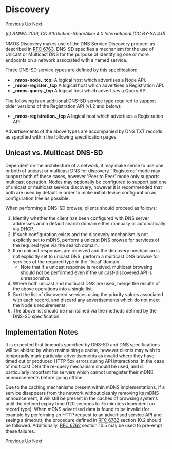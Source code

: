 # Discovery
[Previous](2.5._APIs_-_Query_Parameters.md) [Up](..) [Next](3.1._Discovery_-_Registered_Operation.md)

_(c) AMWA 2016, CC Attribution-ShareAlike 4.0 International (CC BY-SA 4.0)_

NMOS Discovery makes use of the DNS Service Discovery protocol as described in [RFC 6763](https://tools.ietf.org/html/rfc6763). DNS-SD specifies a mechanism for the use of Unicast or Multicast DNS for the purpose of identifying one or more endpoints on a network associated with a named service.

Three DNS-SD service types are defined by this specification:

* **_nmos-node._tcp:** A logical host which advertises a Node API.
* **_nmos-register._tcp** A logical host which advertises a Registration API.
* **_nmos-query._tcp** A logical host which advertises a Query API.

The following is an additional DNS-SD service type required to support older versions of the Registration API (v1.2 and below):

* **_nmos-registration._tcp** A logical host which advertises a Registration API.

Advertisements of the above types are accompanied by DNS TXT records as specified within the following specification pages.

## Unicast vs. Multicast DNS-SD

Dependent on the architecture of a network, it may make sense to use one or both of unicast or multicast DNS for discovery. 'Registered' mode may support both of these cases, however 'Peer to Peer' mode only supports multicast operation. Nodes may optionally be configured to support just one of unicast or multicast service discovery, however it is recommended that both are used by default in order to make initial device configuration as configuration free as possible.

When performing a DNS-SD browse, clients should proceed as follows:

1. Identify whether the client has been configured with DNS server addresses and a default search domain either manually or automatically via DHCP.
2. If such configuration exists and the discovery mechanism is not explicitly set to mDNS, perform a unicast DNS browse for services of the required type via the search domain.
3. If no unicast responses are received and the discovery mechanism is not explicitly set to unicast DNS, perform a multicast DNS browse for services of the required type in the '.local' domain.
   * Note that if a unicast response is received, multicast browsing should not be performed even if the unicast-discovered API is unresponsive.
4. Where both unicast and multicast DNS are used, merge the results of the above operations into a single list.
5. Sort the list of discovered services using the priority values associated with each record, and discard any advertisements which do not meet the Node's requirements.
6. The above list should be maintained via the methods defined by the DNS-SD specification.

## Implementation Notes

It is expected that timeouts specified by DNS-SD and DNS specifications will be abided by when maintaining a cache, however clients may wish to temporarily mark particular advertisements as invalid where they have timed out or produced HTTP 5xx errors during API interactions. In the case of multicast DNS the re-query mechanism should be used, and is particularly important for servers which cannot unregister their mDNS announcements before going offline.

Due to the caching mechanisms present within mDNS implementations, if a service disappears from the network without cleanly removing its mDNS announcement, it will still be present in the caches of browsing systems until the defined expiry time (120 seconds to 75 minutes dependent on record type). When mDNS advertised data is found to be invalid (for example by performing an HTTP request to an advertised service API and seeing a timeout), the procedure defined in [RFC 6762](https://tools.ietf.org/html/rfc6762) section 10.2 should be followed. Additionally, [RFC 6762](https://tools.ietf.org/html/rfc6762) section 10.5 may be used to pre-empt these failures.

[Previous](2.5._APIs_-_Query_Parameters.md) [Up](..) [Next](3.1._Discovery_-_Registered_Operation.md)
